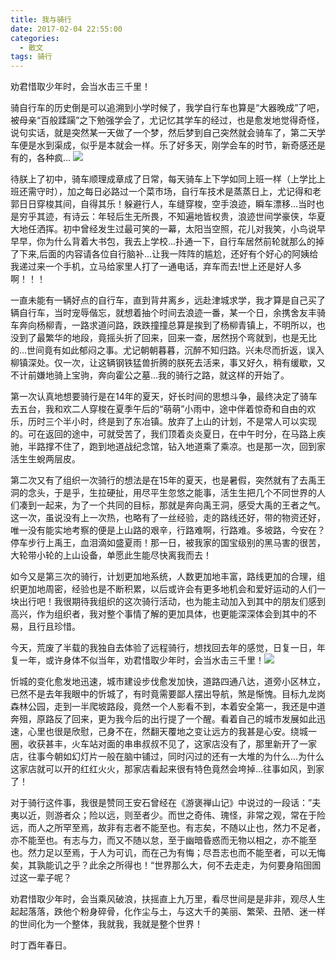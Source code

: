 ```yaml
---
title: 我与骑行
date: 2017-02-04 22:55:00
categories:
  - 散文
tags: 骑行
---
```


劝君惜取少年时，会当水击三千里！


骑自行车的历史倒是可以追溯到小学时候了，我学自行车也算是“大器晚成”了吧，被母亲“百般蹂躏”之下勉强学会了，尤记忆其学车的经过，也是愈发地觉得奇怪，说句实话，就是突然某一天做了一个梦，然后梦到自己突然就会骑车了，第二天学车便是水到渠成，似乎是本就会一样。乐了好多天，刚学会车的时节，新奇感还是有的，各种疯...
<img src="/imgs/1501058213665.JPG">

待朕上了初中，骑车顺理成章成了日常，每天骑车上下学如同上班一样（上学比上班还需守时），加之每日必路过一个菜市场，自行车技术是蒸蒸日上，尤记得和老郭日日穿梭其间，自得其乐！躲避行人，车缝穿梭，空手浪迹，瞬车漂移...当时也是穷乎其迹，有诗云：年轻后生无所畏，不知遍地皆权贵，浪迹世间学豪侠，华夏大地任洒挥。初中曾经发生过最可笑的一幕，太阳当空照，花儿对我笑，小鸟说早早早，你为什么背着大书包，我去上学校...扑通一下，自行车居然前轮就那么的掉了下来,后面的内容请各位自行脑补...让我一阵阵的尴尬，还好有个好心的阿姨给我递过来一个手机，立马给家里人打了一通电话，弃车而去!世上还是好人多啊！！！

<!-- more -->

一直未能有一辆好点的自行车，直到背井离乡，远赴津城求学，我才算是自己买了辆自行车，当时宠辱偕忘，就想着抽个时间去浪迹一番，某一个日，余携舍友丰骑车奔向杨柳青，一路求道问路，跌跌撞撞总算是挨到了杨柳青镇上，不明所以，也没到了最繁华的地段，竟摇头折了回来，回来一查，居然拐个弯就到，也是无比的...世间竟有如此郁闷之事。尤记朝朝暮暮，沉醉不知归路。兴未尽而折返，误入柳镇深处。仅一次，让这辆钢铁猛兽折腾的朕死去活来，事又好久，稍有缓歇，又不计前嫌地骑上宝驹，奔向霍公之墓...我的骑行之路，就这样的开始了。

第一次认真地想要骑行是在14年的夏天，好长时间的思想斗争，最终决定了骑车去五台，我和欢二人穿梭在夏季午后的“萌萌”小雨中，途中伴着惊奇和自由的欢乐，历时三个半小时，终是到了东冶镇。放弃了上山的计划，不是常人可以实现的。可在返回的途中，可就受苦了，我们顶着炎炎夏日，在中午时分，在马路上疾驰，半路撑不住了，跑到地道战纪念馆，钻入地道乘了乘凉。也是那一次，回到家活生生蛻两层皮。

第二次又有了组织一次骑行的想法是在15年的夏天，也是暑假，突然就有了去禹王洞的念头，于是乎，生拉硬扯，用尽平生忽悠之能事，活生生把几个不同世界的人们凑到一起来，为了一个共同的目标，那就是奔向禹王洞，感受大禹的王者之气。这一次，虽说没有上一次热，也略有了一丝经验，走的路线还好，带的物资还好，唯一没有能实地考察的便是上山路的艰辛，行路难啊，行路难。多坡路，今安在？停车步行上禹王，血泪滴如盛夏雨！那一日，被我家的国宝级别的黑马害的很苦，大轮带小轮的上山设备，单愿此生能尽快离我而去！

如今又是第三次的骑行，计划更加地系统，人数更加地丰富，路线更加的合理，组织更加地周密，经验也是不断积累，以后或许会有更多地机会和爱好运动的人们一块出行吧！我很期待我组织的这次骑行活动，也为能主动加入到其中的朋友们感到高兴，作为组织者，我对整个事情了解的更加具体，也更能深深体会到其中的不易，且行且珍惜。

今天，荒废了半载的我独自去体验了远程骑行，想找回去年的感觉，日复一日，年复一年，或许身体不似当年，劝君惜取少年时，会当水击三千里！<img src="/imgs/1501058221914.JPG">

忻城的变化愈发地迅速，城市建设步伐愈发加快，道路四通八达，道旁小区林立，已然不是去年我眼中的忻城了，有时竟需要鄙人摆出导航，煞是惭愧。目标九龙岗森林公园，走到一半爬坡路段，竟然一个人影看不到，本着安全第一，我还是中道奔殂，原路反了回来，更为我今后的出行提了一个醒。看着自己的城市发展如此迅速，心里也很是欣慰，己身不在，然翻天覆地之变让远方的我甚是心安。绕城一圈，收获甚丰，火车站对面的串串叔叔不见了，这家店没有了，那里新开了一家店，往事今朝如幻灯片一般在脑中铺过，同时闪过的还有一大堆的为什么...为什么这家店就可以开的红红火火，那家店看起来很有特色竟然会垮掉...往事如风，到家了！

对于骑行这件事，我很是赞同王安石曾经在《游褒禅山记》中说过的一段话：”夫夷以近，则游者众；险以远，则至者少。而世之奇伟、瑰怪，非常之观，常在于险远，而人之所罕至焉，故非有志者不能至也。有志矣，不随以止也，然力不足者，亦不能至也。有志与力，而又不随以怠，至于幽暗昏惑而无物以相之，亦不能至也。然力足以至焉，于人为可讥，而在己为有悔；尽吾志也而不能至者，可以无悔矣，其孰能讥之乎？此余之所得也！“世界那么大，何不去走走，为何要身陷囹圄过这一辈子呢？

劝君惜取少年时，会当乘风破浪，扶摇直上九万里，看尽世间是是非非，观尽人生起起落落，跌他个粉身碎骨，化作尘与土，与这大千的美丽、繁荣、丑陋、迷一样的世间化为一个整体，我就我，我就是整个世界！

时丁酉年春日。